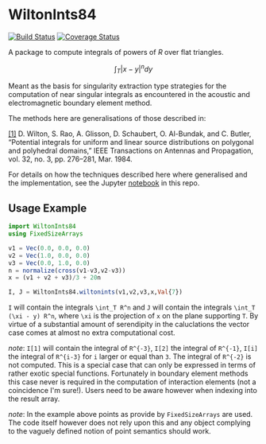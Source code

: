 # WiltonInts84

[![Build Status](https://travis-ci.org/krcools/WiltonInts84.jl.svg?branch=master)](https://travis-ci.org/krcools/WiltonInts84.jl)
[![Coverage Status](https://coveralls.io/repos/github/krcools/WiltonInts84.jl/badge.svg?branch=master)](https://coveralls.io/github/krcools/WiltonInts84.jl?branch=master)

A package to compute integrals of powers of $R$ over flat triangles.

```math
\int_T |x-y|^n dy
```

Meant as the basis for singularity extraction type strategies for the computation of near singular integrals as encountered in the acoustic and electromagnetic boundary element method.

The methods here are generalisations of those described in:

[[1]](http://ieeexplore.ieee.org/xpls/abs_all.jsp?arnumber=1143304&tag=1) D. Wilton, S. Rao, A. Glisson, D. Schaubert, O. Al-Bundak, and C. Butler, “Potential integrals for uniform and linear source distributions on polygonal and polyhedral domains,” IEEE Transactions on Antennas and Propagation, vol. 32, no. 3, pp. 276–281, Mar. 1984.

For details on how the techniques described here where generalised and the implementation, see the Jupyter [notebook](http://nbviewer.jupyter.org/github/krcools/WiltonInts84.jl/blob/master/docs/notebooks/Wilton_integrals_up_to_arbitrary_degree.ipynb) in this repo.

## Usage Example

```julia
import WiltonInts84
using FixedSizeArrays

v1 = Vec(0.0, 0.0, 0.0)
v2 = Vec(1.0, 0.0, 0.0)
v3 = Vec(0.0, 1.0, 0.0)
n = normalize(cross(v1-v3,v2-v3))
x = (v1 + v2 + v3)/3 + 20n

I, J = WiltonInts84.wiltonints(v1,v2,v3,x,Val{7})
```

`I` will contain the integrals ``\int_T R^n`` and `J` will contain the integrals ``\int_T (\xi - y) R^n``, where ``\xi`` is the projection of ``x`` on the plane supporting ``T``. By virtue of a substantial amount of serendipity in the caluclations the vector case comes at almost no extra computational cost.

*note*: `I[1]` will contain the integral of ``R^{-3}``, `I[2]` the integral of ``R^{-1}``, `I[i]` the integral of ``R^{i-3}`` for `i` larger or equal than `3`. The integral of ``R^{-2}`` is not computed. This is a special case that can only be expressed in terms of rather exotic special functions. Fortunately in boundary element methods this case never is required in the computation of interaction elements (not a coincidence I'm sure!). Users need to be aware however when indexing into the result array.


*note*: In the example above points as provide by `FixedSizeArrays` are used. The code itself however does not rely upon this and any object complying to the vaguely defined notion of point semantics should work.

